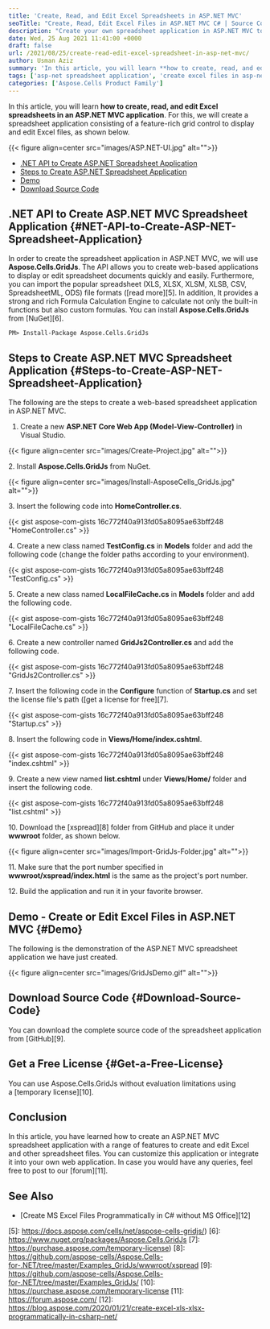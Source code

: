 ```yaml
---
title: 'Create, Read, and Edit Excel Spreadsheets in ASP.NET MVC'
seoTitle: "Create, Read, Edit Excel Files in ASP.NET MVC C# | Source Code"
description: "Create your own spreadsheet application in ASP.NET MVC to display, create or edit Excel and other spreadsheet files. Download source code of application."
date: Wed, 25 Aug 2021 11:41:00 +0000
draft: false
url: /2021/08/25/create-read-edit-excel-spreadsheet-in-asp-net-mvc/
author: Usman Aziz
summary: 'In this article, you will learn **how to create, read, and edit Excel spreadsheets in **an ASP.NET MVC application****. For this, we will create a spreadsheet application consisting of a feature-rich grid control to display and edit Excel files, as shown below.'
tags: ['asp-net spreadsheet application', 'create excel files in asp-net', 'edit excel files in asp-net', 'excel application in asp-net']
categories: ['Aspose.Cells Product Family']
---
```


In this article, you will learn **how to create, read, and edit Excel spreadsheets in **an ASP.NET MVC application****. For this, we will create a spreadsheet application consisting of a feature-rich grid control to display and edit Excel files, as shown below.



{{< figure align=center src="images/ASP.NET-UI.jpg" alt="">}}


*   [.NET API to Create ASP.NET Spreadsheet Application][1]
*   [Steps to Create ASP.NET Spreadsheet Application][2]
*   [Demo][3]
*   [Download Source Code][4]

## .NET API to Create ASP.NET MVC Spreadsheet Application {#NET-API-to-Create-ASP-NET-Spreadsheet-Application}

In order to create the spreadsheet application in ASP.NET MVC, we will use **Aspose.Cells.GridJs**. The API allows you to create web-based applications to display or edit spreadsheet documents quickly and easily. Furthermore, you can import the popular spreadsheet (XLS, XLSX, XLSM, XLSB, CSV, SpreadsheetML, ODS) file formats ([read more][5]. In addition, It provides a strong and rich Formula Calculation Engine to calculate not only the built-in functions but also custom formulas. You can install **Aspose.Cells.GridJs** from [NuGet][6].

```
PM> Install-Package Aspose.Cells.GridJs
```

## Steps to Create ASP.NET MVC Spreadsheet Application {#Steps-to-Create-ASP-NET-Spreadsheet-Application}

The following are the steps to create a web-based spreadsheet application in ASP.NET MVC.

1.  Create a new **ASP.NET Core Web App (Model-View-Controller)** in Visual Studio.



{{< figure align=center src="images/Create-Project.jpg" alt="">}}


2\. Install **Aspose.Cells.GridJs** from NuGet.



{{< figure align=center src="images/Install-AsposeCells_GridJs.jpg" alt="">}}


3\. Insert the following code into **HomeController.cs**.

{{< gist aspose-com-gists 16c772f40a913fd05a8095ae63bff248 "HomeController.cs" >}}

4\. Create a new class named **TestConfig.cs** in **Models** folder and add the following code (change the folder paths according to your environment).

{{< gist aspose-com-gists 16c772f40a913fd05a8095ae63bff248 "TestConfig.cs" >}}

5\. Create a new class named **LocalFileCache.cs** in **Models** folder and add the following code.

{{< gist aspose-com-gists 16c772f40a913fd05a8095ae63bff248 "LocalFileCache.cs" >}}

6\. Create a new controller named **GridJs2Controller.cs** and add the following code.

{{< gist aspose-com-gists 16c772f40a913fd05a8095ae63bff248 "GridJs2Controller.cs" >}}

7\. Insert the following code in the **Configure** function of **Startup.cs** and set the license file's path ([get a license for free][7].

{{< gist aspose-com-gists 16c772f40a913fd05a8095ae63bff248 "Startup.cs" >}}

8\. Insert the following code in **Views/Home/index.cshtml**.

{{< gist aspose-com-gists 16c772f40a913fd05a8095ae63bff248 "index.cshtml" >}}

9\. Create a new view named **list.cshtml** under **Views/Home/** folder and insert the following code.

{{< gist aspose-com-gists 16c772f40a913fd05a8095ae63bff248 "list.cshtml" >}}

10\. Download the [xspread][8] folder from GitHub and place it under **wwwroot** folder, as shown below.



{{< figure align=center src="images/Import-GridJs-Folder.jpg" alt="">}}


11\. Make sure that the port number specified in **wwwroot/xspread/index.html** is the same as the project's port number.

12\. Build the application and run it in your favorite browser.

## Demo - Create or Edit Excel Files in ASP.NET MVC {#Demo}

The following is the demonstration of the ASP.NET MVC spreadsheet application we have just created.



{{< figure align=center src="images/GridJsDemo.gif" alt="">}}


## Download Source Code {#Download-Source-Code}

You can download the complete source code of the spreadsheet application from [GitHub][9].

## Get a Free License {#Get-a-Free-License}

You can use Aspose.Cells.GridJs without evaluation limitations using a [temporary license][10].

## Conclusion

In this article, you have learned how to create an ASP.NET MVC spreadsheet application with a range of features to create and edit Excel and other spreadsheet files. You can customize this application or integrate it into your own web application. In case you would have any queries, feel free to post to our [forum][11].

## See Also

*   [Create MS Excel Files Programmatically in C# without MS Office][12]




[1]: #NET-API-to-Create-ASP-NET-Spreadsheet-Application
[2]: #Steps-to-Create-ASP-NET-Spreadsheet-Application
[3]: #Demo
[4]: #Download-Source-Code
[5]: https://docs.aspose.com/cells/net/aspose-cells-gridjs/)
[6]: https://www.nuget.org/packages/Aspose.Cells.GridJs
[7]: https://purchase.aspose.com/temporary-license)
[8]: https://github.com/aspose-cells/Aspose.Cells-for-.NET/tree/master/Examples_GridJs/wwwroot/xspread
[9]: https://github.com/aspose-cells/Aspose.Cells-for-.NET/tree/master/Examples_GridJs/
[10]: https://purchase.aspose.com/temporary-license
[11]: https://forum.aspose.com/
[12]: https://blog.aspose.com/2020/01/21/create-excel-xls-xlsx-programmatically-in-csharp-net/





